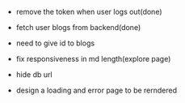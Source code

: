 - remove the token when user logs out(done)
- fetch user blogs from backend(done)
- need to give id to blogs
- fix responsiveness in md length(explore page)

- hide db url

- design a loading and error page to be rerndered
